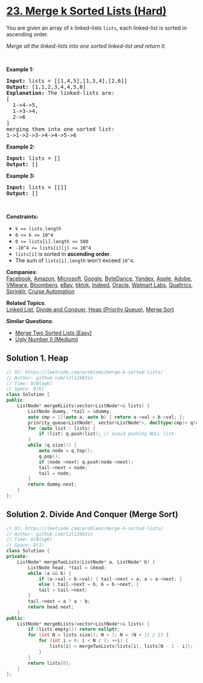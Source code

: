 # [23. Merge k Sorted Lists (Hard)](https://leetcode.com/problems/merge-k-sorted-lists/)

<p>You are given an array of <code>k</code> linked-lists <code>lists</code>, each linked-list is sorted in ascending order.</p>

<p><em>Merge all the linked-lists into one sorted linked-list and return it.</em></p>

<p>&nbsp;</p>
<p><strong>Example 1:</strong></p>

<pre><strong>Input:</strong> lists = [[1,4,5],[1,3,4],[2,6]]
<strong>Output:</strong> [1,1,2,3,4,4,5,6]
<strong>Explanation:</strong> The linked-lists are:
[
  1-&gt;4-&gt;5,
  1-&gt;3-&gt;4,
  2-&gt;6
]
merging them into one sorted list:
1-&gt;1-&gt;2-&gt;3-&gt;4-&gt;4-&gt;5-&gt;6
</pre>

<p><strong>Example 2:</strong></p>

<pre><strong>Input:</strong> lists = []
<strong>Output:</strong> []
</pre>

<p><strong>Example 3:</strong></p>

<pre><strong>Input:</strong> lists = [[]]
<strong>Output:</strong> []
</pre>

<p>&nbsp;</p>
<p><strong>Constraints:</strong></p>

<ul>
	<li><code>k == lists.length</code></li>
	<li><code>0 &lt;= k &lt;= 10^4</code></li>
	<li><code>0 &lt;= lists[i].length &lt;= 500</code></li>
	<li><code>-10^4 &lt;= lists[i][j] &lt;= 10^4</code></li>
	<li><code>lists[i]</code> is sorted in <strong>ascending order</strong>.</li>
	<li>The sum of <code>lists[i].length</code> won't exceed <code>10^4</code>.</li>
</ul>


**Companies**:  
[Facebook](https://leetcode.com/company/facebook), [Amazon](https://leetcode.com/company/amazon), [Microsoft](https://leetcode.com/company/microsoft), [Google](https://leetcode.com/company/google), [ByteDance](https://leetcode.com/company/bytedance), [Yandex](https://leetcode.com/company/yandex), [Apple](https://leetcode.com/company/apple), [Adobe](https://leetcode.com/company/adobe), [VMware](https://leetcode.com/company/vmware), [Bloomberg](https://leetcode.com/company/bloomberg), [eBay](https://leetcode.com/company/ebay), [tiktok](https://leetcode.com/company/tiktok), [Indeed](https://leetcode.com/company/indeed), [Oracle](https://leetcode.com/company/oracle), [Walmart Labs](https://leetcode.com/company/walmart-labs), [Qualtrics](https://leetcode.com/company/qualtrics), [Sprinklr](https://leetcode.com/company/sprinklr), [Cruise Automation](https://leetcode.com/company/cruise-automation)

**Related Topics**:  
[Linked List](https://leetcode.com/tag/linked-list/), [Divide and Conquer](https://leetcode.com/tag/divide-and-conquer/), [Heap (Priority Queue)](https://leetcode.com/tag/heap-priority-queue/), [Merge Sort](https://leetcode.com/tag/merge-sort/)

**Similar Questions**:
* [Merge Two Sorted Lists (Easy)](https://leetcode.com/problems/merge-two-sorted-lists/)
* [Ugly Number II (Medium)](https://leetcode.com/problems/ugly-number-ii/)

## Solution 1. Heap

```cpp
// OJ: https://leetcode.com/problems/merge-k-sorted-lists/
// Author: github.com/lzl124631x
// Time: O(NlogK)
// Space: O(K)
class Solution {
public:
    ListNode* mergeKLists(vector<ListNode*>& lists) {
        ListNode dummy, *tail = &dummy;
        auto cmp = [](auto a, auto b) { return a->val > b->val; };
        priority_queue<ListNode*, vector<ListNode*>, decltype(cmp)> q(cmp);
        for (auto list : lists) {
            if (list) q.push(list); // avoid pushing NULL list.
        }
        while (q.size()) {
            auto node = q.top();
            q.pop();
            if (node->next) q.push(node->next);
            tail->next = node;
            tail = node;
        }
        return dummy.next;
    }
};
```

## Solution 2. Divide And Conquer (Merge Sort)

```cpp
// OJ: https://leetcode.com/problems/merge-k-sorted-lists/
// Author: github.com/lzl124631x
// Time: O(NlogK)
// Space: O(1)
class Solution {
private:
    ListNode* mergeTwoLists(ListNode* a, ListNode* b) {
        ListNode head, *tail = &head;
        while (a && b) {
            if (a->val < b->val) { tail->next = a; a = a->next; }
            else { tail->next = b; b = b->next; }
            tail = tail->next;
        }
        tail->next = a ? a : b;
        return head.next;
    }
public:
    ListNode* mergeKLists(vector<ListNode*>& lists) {
        if (lists.empty()) return nullptr;
        for (int N = lists.size(); N > 1; N = (N + 1) / 2) {
            for (int i = 0; i < N / 2; ++i) {
                lists[i] = mergeTwoLists(lists[i], lists[N - 1 - i]);
            }
        }
        return lists[0];
    }
};
```